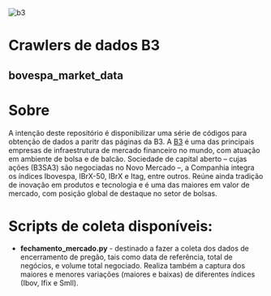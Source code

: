 ![b3](https://user-images.githubusercontent.com/57838698/122855744-0dc41080-d2ec-11eb-8d81-07e0502a7238.jpg)

# Crawlers de dados B3
## bovespa_market_data

# Sobre

A intenção deste repositório é disponibilizar uma série de códigos para obtenção de dados a paritr das páginas da B3. A [B3](http://www.b3.com.br/) é uma das principais empresas de infraestrutura de mercado financeiro no mundo, com atuação em ambiente de bolsa e de balcão. Sociedade de capital aberto – cujas ações (B3SA3) são negociadas no Novo Mercado –, a Companhia integra os índices Ibovespa, IBrX-50, IBrX e Itag, entre outros. Reúne ainda tradição de inovação em produtos e tecnologia e é uma das maiores em valor de mercado, com posição global de destaque no setor de bolsas.

# Scripts de coleta disponíveis:

- **fechamento_mercado.py** - destinado a fazer a coleta dos dados de encerramento de pregão, tais como data de referência, total de negócios, e volume total negociado. Realiza também a captura dos maiores e menores variações (maiores e baixas) de diferentes índices (Ibov, Ifix e Smll).
